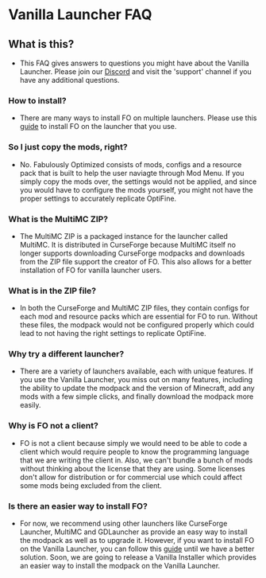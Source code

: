 # Vanilla Launcher FAQ

## What is this?

- This FAQ gives answers to questions you might have about the Vanilla Launcher. Please join our [Discord](https://discord.gg/yxaXtaQqdB) and visit the 'support' channel if you have any additional questions. 

### How to install?

- There are many ways to install FO on multiple launchers. Please use this [guide](https://fabulously-optimized.gitbook.io/modpack/readme/install-instructions#minecraft-launcher-vanilla) to install FO on the launcher that you use.

### So I just copy the mods, right?

- No. Fabulously Optimized consists of mods, configs and a resource pack that is built to help the user naviagte through Mod Menu. If you simply copy the mods over, the settings would not be applied, and since you would have to configure the mods yourself, you might not have the proper settings to accurately replicate OptiFine.

### What is the MultiMC ZIP?

- The MultiMC ZIP is a packaged instance for the launcher called MultiMC. It is distributed in CurseForge because MultiMC itself no longer supports downloading CurseForge modpacks and downloads from the ZIP file support the creator of FO. This also allows for a better installation of FO for vanilla launcher users.

### What is in the ZIP file?

- In both the CurseForge and MultiMC ZIP files, they contain configs for each mod and resource packs which are essential for FO to run. Without these files, the modpack would not be configured properly which could lead to not having the right settings to replicate OptiFine.

### Why try a different launcher?

- There are a variety of launchers available, each with unique features. If you use the Vanilla Launcher, you miss out on many features, including the ability to update the modpack and the version of Minecraft, add any mods with a few simple clicks, and finally download the modpack more easily.

### Why is FO not a client?

- FO is not a client because simply we would need to be able to code a client which would require people to know the programming language that we are writing the client in. Also, we can't bundle a bunch of mods without thinking about the license that they are using. Some licenses don't allow for distribution or for commercial use which could affect some mods being excluded from the client.

### Is there an easier way to install FO?

- For now, we recommend using other launchers like CurseForge Launcher, MultiMC and GDLauncher as provide an easy way to install the modpack as well as to upgrade it. However, if you want to install FO on the Vanilla Launcher, you can follow this [guide](https://fabulously-optimized.gitbook.io/modpack/readme/install-instructions#minecraft-launcher-vanilla) until we have a better solution. Soon, we are going to release a Vanilla Installer which provides an easier way to install the modpack on the Vanilla Launcher.
